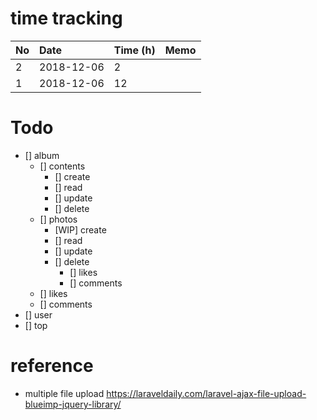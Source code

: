# time tracking
No|Date|Time (h)|Memo
|:-|:-|:-|:-|
2|2018-12-06|2|
1|2018-12-06|12|

# Todo
- [] album
    - [] contents
        - [] create
        - [] read
        - [] update
        - [] delete
    - [] photos
        - [WIP] create
        - [] read
        - [] update
        - [] delete
            - [] likes
            - [] comments
    - [] likes
    - [] comments
- [] user
- [] top

# reference
- multiple file upload
https://laraveldaily.com/laravel-ajax-file-upload-blueimp-jquery-library/
